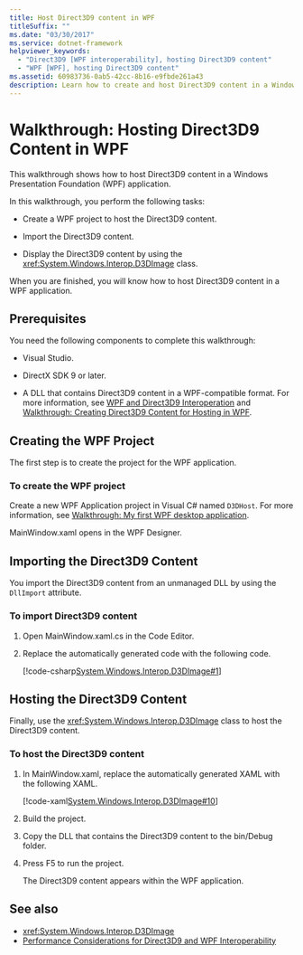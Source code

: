 ```yaml
---
title: Host Direct3D9 content in WPF
titleSuffix: ""
ms.date: "03/30/2017"
ms.service: dotnet-framework
helpviewer_keywords:
  - "Direct3D9 [WPF interoperability], hosting Direct3D9 content"
  - "WPF [WPF], hosting Direct3D9 content"
ms.assetid: 60983736-0ab5-42cc-8b16-e9fbde261a43
description: Learn how to create and host Direct3D9 content in a Windows Presentation Foundation (WPF) application.
---
```

# Walkthrough: Hosting Direct3D9 Content in WPF

This walkthrough shows how to host Direct3D9 content in a Windows Presentation Foundation (WPF) application.

In this walkthrough, you perform the following tasks:

- Create a WPF project to host the Direct3D9 content.

- Import the Direct3D9 content.

- Display the Direct3D9 content by using the <xref:System.Windows.Interop.D3DImage> class.

When you are finished, you will know how to host Direct3D9 content in a WPF application.

## Prerequisites

You need the following components to complete this walkthrough:

- Visual Studio.

- DirectX SDK 9 or later.

- A DLL that contains Direct3D9 content in a WPF-compatible format. For more information, see [WPF and Direct3D9 Interoperation](wpf-and-direct3d9-interoperation.md) and [Walkthrough: Creating Direct3D9 Content for Hosting in WPF](walkthrough-creating-direct3d9-content-for-hosting-in-wpf.md).

## Creating the WPF Project

The first step is to create the project for the WPF application.

### To create the WPF project

Create a new WPF Application project in Visual C# named `D3DHost`. For more information, see [Walkthrough: My first WPF desktop application](../get-started/walkthrough-my-first-wpf-desktop-application.md).

MainWindow.xaml opens in the WPF Designer.

## Importing the Direct3D9 Content

You import the Direct3D9 content from an unmanaged DLL by using the `DllImport` attribute.

### To import Direct3D9 content

1. Open MainWindow.xaml.cs in the Code Editor.

2. Replace the automatically generated code with the following code.

    [!code-csharp[System.Windows.Interop.D3DImage#1](~/samples/snippets/csharp/VS_Snippets_Wpf/System.Windows.Interop.D3DImage/CS/window1.xaml.cs#1)]

## Hosting the Direct3D9 Content

Finally, use the <xref:System.Windows.Interop.D3DImage> class to host the Direct3D9 content.

### To host the Direct3D9 content

1. In MainWindow.xaml, replace the automatically generated XAML with the following XAML.

    [!code-xaml[System.Windows.Interop.D3DImage#10](~/samples/snippets/csharp/VS_Snippets_Wpf/System.Windows.Interop.D3DImage/CS/window1.xaml#10)]

2. Build the project.

3. Copy the DLL that contains the Direct3D9 content to the bin/Debug folder.

4. Press F5 to run the project.

    The Direct3D9 content appears within the WPF application.

## See also

- <xref:System.Windows.Interop.D3DImage>
- [Performance Considerations for Direct3D9 and WPF Interoperability](performance-considerations-for-direct3d9-and-wpf-interoperability.md)
